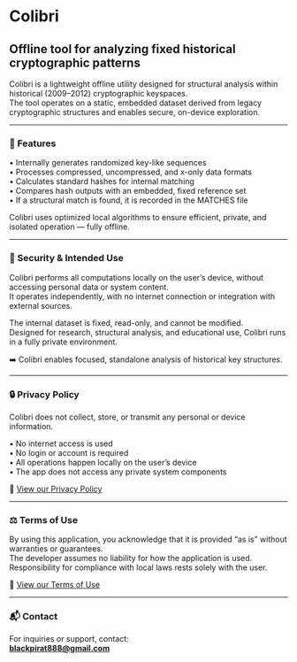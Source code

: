 # Colibri

## Offline tool for analyzing fixed historical cryptographic patterns

Colibri is a lightweight offline utility designed for structural analysis within historical (2009–2012) cryptographic keyspaces.  
The tool operates on a static, embedded dataset derived from legacy cryptographic structures and enables secure, on-device exploration.

---

### 🚀 Features

• Internally generates randomized key-like sequences  
• Processes compressed, uncompressed, and x-only data formats  
• Calculates standard hashes for internal matching  
• Compares hash outputs with an embedded, fixed reference set  
• If a structural match is found, it is recorded in the MATCHES file  

Colibri uses optimized local algorithms to ensure efficient, private, and isolated operation — fully offline.

---

### 🔐 Security & Intended Use

Colibri performs all computations locally on the user’s device, without accessing personal data or system content.  
It operates independently, with no internet connection or integration with external sources.

The internal dataset is fixed, read-only, and cannot be modified.  
Designed for research, structural analysis, and educational use, Colibri runs in a fully private environment.

➡️ Colibri enables focused, standalone analysis of historical key structures.

---

### 🔒 Privacy Policy

Colibri does not collect, store, or transmit any personal or device information.

• No internet access is used  
• No login or account is required  
• All operations happen locally on the user’s device  
• The app does not access any private system components  

📄 [View our Privacy Policy](https://github.com/blackpirat888/Colibri/blob/main/PRIVACY.md)

---

### ⚖️ Terms of Use

By using this application, you acknowledge that it is provided “as is” without warranties or guarantees.  
The developer assumes no liability for how the application is used.  
Responsibility for compliance with local laws rests solely with the user.

📄 [View our Terms of Use](https://github.com/blackpirat888/Colibri/blob/main/TERMS.md)

---

### 📬 Contact  

For inquiries or support, contact:  
**blackpirat888@gmail.com**
